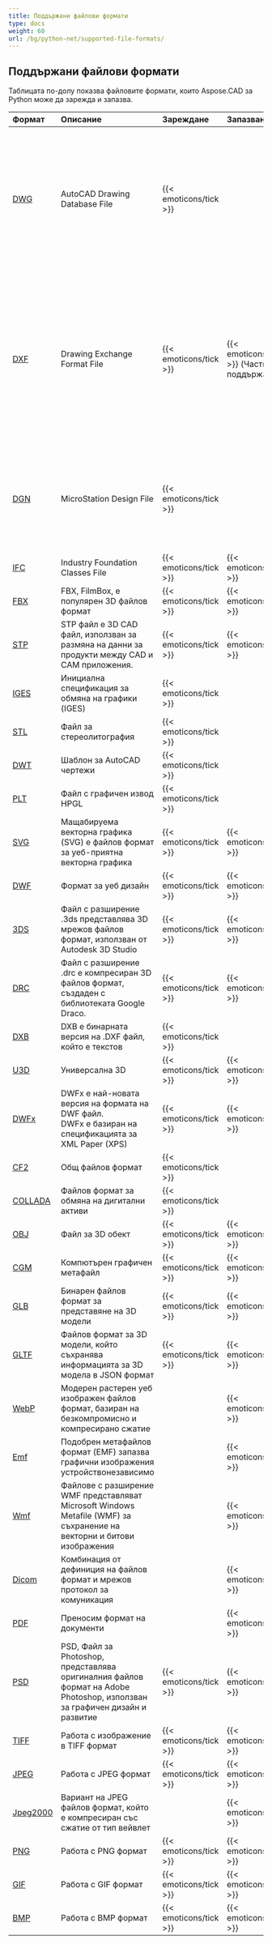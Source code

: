 ```yaml
---
title: Поддържани файлови формати
type: docs
weight: 60
url: /bg/python-net/supported-file-formats/
---
```


## **Поддържани файлови формати**

Таблицата по-долу показва файловите формати, които Aspose.CAD за Python може да зарежда и запазва.

|**Формат**|**Описание**|**Зареждане**|**Запазване**|**Забележки**|
| :- | :- | :- | :- | :- |
|[DWG](https://docs.fileformat.com/cad/dwg/)|AutoCAD Drawing Database File|{{< emoticons/tick >}}| |- 3D тела (конични, сферични, торически, цилиндрични, кутии, клинове)<br />- Кабелни модели.<br />- Основни позиции на куба за изглед.<br />- 3D лица.|
|[DXF](https://docs.fileformat.com/cad/dxf/)|Drawing Exchange Format File|{{< emoticons/tick >}}|{{< emoticons/tick >}} (Частично поддържан)|- 3D тела (конични, сферични, торически, цилиндрични, кутии, клинове)<br />- Кабелни модели.<br />- Основни позиции на куба за изглед.<br />- 3D лица.<br />- Повърхности, мрежи.|
|[DGN](https://docs.fileformat.com/cad/dgn/)|MicroStation Design File|{{< emoticons/tick >}}| |- 3D тела (конични, сферични, торически, цилиндрични, кутии, клинове)<br />- Повърхности, мрежи.|
|[IFC](https://docs.fileformat.com/cad/ifc/)|Industry Foundation Classes File|{{< emoticons/tick >}}|{{< emoticons/tick >}}| |
|[FBX](https://docs.fileformat.com/3d/fbx/)|FBX, FilmBox, е популярен 3D файлов формат|{{< emoticons/tick >}}|{{< emoticons/tick >}}| |
|[STP](https://docs.fileformat.com/3d/stp/)|STP файл е 3D CAD файл, използван за размяна на данни за продукти между CAD и CAM приложения.|{{< emoticons/tick >}}|{{< emoticons/tick >}}| |
|[IGES](https://docs.fileformat.com/cad/iges/)|Инициална спецификация за обмяна на графики (IGES)|{{< emoticons/tick >}}| | |
|[STL](https://docs.fileformat.com/cad/stl/)|Файл за стереолитография|{{< emoticons/tick >}}| | |
|[DWT](https://docs.fileformat.com/cad/dwt/)|Шаблон за AutoCAD чертежи|{{< emoticons/tick >}}| | |
|[PLT](https://docs.fileformat.com/cad/plt/)|Файл с графичен извод HPGL|{{< emoticons/tick >}}| | |
|[SVG](https://docs.fileformat.com/page-description-language/svg/)|Мащабируема векторна графика (SVG) е файлов формат за уеб-приятна векторна графика|{{< emoticons/tick >}}|{{< emoticons/tick >}}| |
|[DWF](https://docs.fileformat.com/cad/dwf/)|Формат за уеб дизайн|{{< emoticons/tick >}}|{{< emoticons/tick >}}| |
|[3DS](https://docs.fileformat.com/3d/3ds/)|Файл с разширение .3ds представлява 3D мрежов файлов формат, използван от Autodesk 3D Studio|{{< emoticons/tick >}}|{{< emoticons/tick >}}| |
|[DRC](https://docs.fileformat.com/3d/drc/)|Файл с разширение .drc е компресиран 3D файлов формат, създаден с библиотеката Google Draco.|{{< emoticons/tick >}}|{{< emoticons/tick >}}| |
|[DXB](https://docs.fileformat.com/cad/dxb/)|DXB е бинарната версия на .DXF файл, който е текстов|{{< emoticons/tick >}}| | |
|[U3D](https://docs.fileformat.com/3d/u3d/)|Универсална 3D|{{< emoticons/tick >}}|{{< emoticons/tick >}}| | |
|[DWFx](https://docs.fileformat.com/cad/dwfx/)|DWFx е най-новата версия на формата на DWF файл. <br />DWFx е базиран на спецификацията за XML Paper (XPS)|{{< emoticons/tick >}}|{{< emoticons/tick >}}| |
|[CF2](https://docs.fileformat.com/cad/cf2/)|Общ файлов формат|{{< emoticons/tick >}}| | |
|[COLLADA](https://docs.fileformat.com/3d/dae/)|Файлов формат за обмяна на дигитални активи|{{< emoticons/tick >}}| | |
|[OBJ](https://docs.fileformat.com/3d/obj/)|Файл за 3D обект|{{< emoticons/tick >}}|{{< emoticons/tick >}}| |
|[CGM](https://docs.fileformat.com/page-description-language/cgm/)|Компютърен графичен метафайл|{{< emoticons/tick >}}|{{< emoticons/tick >}}| |
|[GLB](https://docs.fileformat.com/3d/glb/)|Бинарен файлов формат за представяне на 3D модели|{{< emoticons/tick >}}|{{< emoticons/tick >}}| |
|[GLTF](https://docs.fileformat.com/3d/gltf/)|Файлов формат за 3D модели, който съхранява информацията за 3D модела в JSON формат|{{< emoticons/tick >}}|{{< emoticons/tick >}}| |
|[WebP](https://docs.fileformat.com/image/webp/)|Модерен растерен уеб изображен файлов формат, базиран на безкомпромисно и компресирано сжатие||{{< emoticons/tick >}}| |
|[Emf](https://docs.fileformat.com/image/emf/)|Подобрен метафайлов формат (EMF) запазва графични изображения устройствонезависимо||{{< emoticons/tick >}}| |
|[Wmf](https://docs.fileformat.com/image/wmf/)|Файлове с разширение WMF представляват Microsoft Windows Metafile (WMF) за съхранение на векторни и битови изображения||{{< emoticons/tick >}}| |
|[Dicom](https://docs.fileformat.com/image/dicom/)|Комбинация от дефиниция на файлов формат и мрежов протокол за комуникация||{{< emoticons/tick >}}| |
|[PDF](https://docs.fileformat.com/pdf/)|Преносим формат на документи| |{{< emoticons/tick >}}| |
|[PSD](https://docs.fileformat.com/image/psd/)|PSD, Файл за Photoshop, представлява оригиналния файлов формат на Adobe Photoshop, използван за графичен дизайн и развитие|{{< emoticons/tick >}}|{{< emoticons/tick >}}| |
|[TIFF](https://docs.fileformat.com/image/tiff/)|Работа с изображение в TIFF формат|{{< emoticons/tick >}}|{{< emoticons/tick >}}| |
|[JPEG](https://docs.fileformat.com/image/jpeg/)|Работа с JPEG формат|{{< emoticons/tick >}}|{{< emoticons/tick >}}| |
|[Jpeg2000](https://docs.fileformat.com/image/j2c/)|Вариант на JPEG файлов формат, който е компресиран със сжатие от тип вейвлет||{{< emoticons/tick >}}| |
|[PNG](https://docs.fileformat.com/image/png/)|Работа с PNG формат|{{< emoticons/tick >}}|{{< emoticons/tick >}}| |
|[GIF](https://docs.fileformat.com/image/gif/)|Работа с GIF формат|{{< emoticons/tick >}}|{{< emoticons/tick >}}| |
|[BMP](https://docs.fileformat.com/image/bmp/)|Работа с BMP формат|{{< emoticons/tick >}}|{{< emoticons/tick >}}| |
